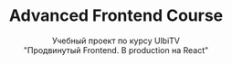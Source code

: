 <h1 style="text-align: center;">Advanced Frontend Course</h1>

<p  style="text-align: center;">Учебный проект по курсу UlbiTV <br>"Продвинутый Frontend. В production на React"</p>
